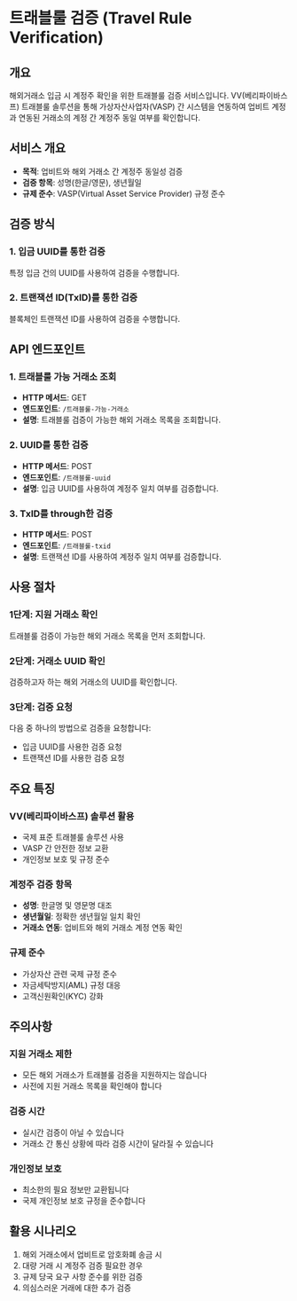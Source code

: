 # 트래블룰 검증 (Travel Rule Verification)

## 개요
해외거래소 입금 시 계정주 확인을 위한 트래블룰 검증 서비스입니다. VV(베리파이바스프) 트래블룰 솔루션을 통해 가상자산사업자(VASP) 간 시스템을 연동하여 업비트 계정과 연동된 거래소의 계정 간 계정주 동일 여부를 확인합니다.

## 서비스 개요
- **목적**: 업비트와 해외 거래소 간 계정주 동일성 검증
- **검증 항목**: 성명(한글/영문), 생년월일
- **규제 준수**: VASP(Virtual Asset Service Provider) 규정 준수

## 검증 방식

### 1. 입금 UUID를 통한 검증
특정 입금 건의 UUID를 사용하여 검증을 수행합니다.

### 2. 트랜잭션 ID(TxID)를 통한 검증  
블록체인 트랜잭션 ID를 사용하여 검증을 수행합니다.

## API 엔드포인트

### 1. 트래블룰 가능 거래소 조회
- **HTTP 메서드**: GET
- **엔드포인트**: `/트래블룰-가능-거래소`
- **설명**: 트래블룰 검증이 가능한 해외 거래소 목록을 조회합니다.

### 2. UUID를 통한 검증
- **HTTP 메서드**: POST
- **엔드포인트**: `/트래블룰-uuid`
- **설명**: 입금 UUID를 사용하여 계정주 일치 여부를 검증합니다.

### 3. TxID를 through한 검증
- **HTTP 메서드**: POST
- **엔드포인트**: `/트래블룰-txid`
- **설명**: 트랜잭션 ID를 사용하여 계정주 일치 여부를 검증합니다.

## 사용 절차

### 1단계: 지원 거래소 확인
트래블룰 검증이 가능한 해외 거래소 목록을 먼저 조회합니다.

### 2단계: 거래소 UUID 확인
검증하고자 하는 해외 거래소의 UUID를 확인합니다.

### 3단계: 검증 요청
다음 중 하나의 방법으로 검증을 요청합니다:
- 입금 UUID를 사용한 검증 요청
- 트랜잭션 ID를 사용한 검증 요청

## 주요 특징

### VV(베리파이바스프) 솔루션 활용
- 국제 표준 트래블룰 솔루션 사용
- VASP 간 안전한 정보 교환
- 개인정보 보호 및 규정 준수

### 계정주 검증 항목
- **성명**: 한글명 및 영문명 대조
- **생년월일**: 정확한 생년월일 일치 확인
- **거래소 연동**: 업비트와 해외 거래소 계정 연동 확인

### 규제 준수
- 가상자산 관련 국제 규정 준수
- 자금세탁방지(AML) 규정 대응
- 고객신원확인(KYC) 강화

## 주의사항

### 지원 거래소 제한
- 모든 해외 거래소가 트래블룰 검증을 지원하지는 않습니다
- 사전에 지원 거래소 목록을 확인해야 합니다

### 검증 시간
- 실시간 검증이 아닐 수 있습니다
- 거래소 간 통신 상황에 따라 검증 시간이 달라질 수 있습니다

### 개인정보 보호
- 최소한의 필요 정보만 교환됩니다
- 국제 개인정보 보호 규정을 준수합니다

## 활용 시나리오
1. 해외 거래소에서 업비트로 암호화폐 송금 시
2. 대량 거래 시 계정주 검증 필요한 경우
3. 규제 당국 요구 사항 준수를 위한 검증
4. 의심스러운 거래에 대한 추가 검증